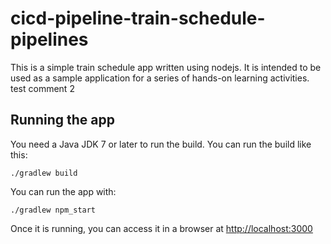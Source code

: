 # cicd-pipeline-train-schedule-pipelines

This is a simple train schedule app written using nodejs. It is intended to be used as a sample application for a series of hands-on learning activities. test comment 2

## Running the app

You need a Java JDK 7 or later to run the build. You can run the build like this:

    ./gradlew build

You can run the app with:

    ./gradlew npm_start

Once it is running, you can access it in a browser at [http://localhost:3000](http://localhost:3000)
